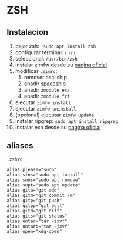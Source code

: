 # ZSH

## Instalacion

1. bajar zsh: ``` sudo apt install zsh```
2. configurar terminal: ```chsh```
3. seleccional: ```/usr/bin/zsh```
4. instalar zimfw desde su [pagina oficial](https://github.com/zimfw/zimfw)
5. modificar ```.zimrc```:
    1. remover asciiship
    2. anadir  [spaceship](https://github.com/spaceship-prompt/spaceship-prompt)
    3. anadir ```zmodule exa```
    4. anadir ```zmodule fzf```
6. ejecutar ```zimfw install```
7. ejecutar ```zimfw uninstall```
8. (opcional) ejecutar ```zimfw update```
9. instalar ripgrep: ```sudo apt install ripgrep```
10. instalar exa desde su [pagina oficial](https://github.com/ogham/exa)

## aliases

```.zshrc```
```
alias please="sudo"
alias sins="sudo apt install"
alias suns="sudo apt remove"
alias supt="sudo apt update"
alias gita="git add"
alias gitm="git commit -m"
alias gitp="git push"
alias gitpp="git pull"
alias gitd="git diff"
alias gits="git status"
alias untar="tar -zxvf"
alias untarb="tar -jxvf"
alias open="xdg-open"
```
